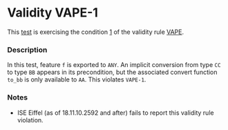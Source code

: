 # Validity VAPE-1

This [test](.) is exercising the condition [1](../Readme.md) of the validity rule [VAPE](../../vape/Readme.md).

### Description

In this test, feature `f` is exported to `ANY`. An implicit conversion from type `CC` to type `BB` appears in its precondition, but the associated convert function `to_bb` is only available to `AA`. This violates `VAPE-1`.

### Notes

* ISE Eiffel (as of 18.11.10.2592 and after) fails to report this validity rule violation.
